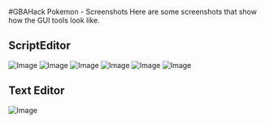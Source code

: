  
#GBAHack Pokemon - Screenshots
Here are some screenshots that show how the GUI tools look like.

## ScriptEditor
![Image](https://raw.github.com/TheUnknownCylon/GBA-Pokemon-Hacking/master/docs/screenshots/pokescript1.png)
![Image](https://raw.github.com/TheUnknownCylon/GBA-Pokemon-Hacking/master/docs/screenshots/pokescript2.png)
![Image](https://raw.github.com/TheUnknownCylon/GBA-Pokemon-Hacking/master/docs/screenshots/pokescript3.png)
![Image](https://raw.github.com/TheUnknownCylon/GBA-Pokemon-Hacking/master/docs/screenshots/pokescript4.png)
![Image](https://raw.github.com/TheUnknownCylon/GBA-Pokemon-Hacking/master/docs/screenshots/pokescript5.png)
![Image](https://raw.github.com/TheUnknownCylon/GBA-Pokemon-Hacking/master/docs/screenshots/pokescript6.png)

## Text Editor
![Image](https://raw.github.com/TheUnknownCylon/GBA-Pokemon-Hacking/master/docs/screenshots/texteditor.png)